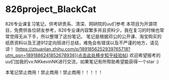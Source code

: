 # 826project_BlackCat
826专业课复习笔记，供考研贵系、清深、网研院的uu们参考
本项目为开源项目，免费供各位研友参考，826专业课内容繁多并且资料少，我在复习的时候也常常觉得无从下手，所以整理了这份笔记。
笔记是根据邓公的公开课、淘宝购买的纸质资料以及王道912定向班进行总结，难免会有错误以及不严谨的地方，请见谅！
[https://zhuanlan.zhihu.com/p/1891856252939765718?utm_psn=1891886241852678936](点击此处移步知乎经验帖)
欢迎希望报考的uu们加我的vx:NKkevinNK进行交流，如果笔记有所帮助希望能获得一个star :)

本笔记禁止商用！禁止商用！禁止商用！！！！！
